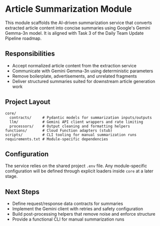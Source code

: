 # Article Summarization Module

This module scaffolds the AI-driven summarization service that converts extracted article content into concise summaries using Google's Gemini Gemma-3n model. It is aligned with Task 3 of the Daily Team Update Pipeline roadmap.

## Responsibilities
- Accept normalized article content from the extraction service
- Communicate with Gemini Gemma-3n using deterministic parameters
- Remove boilerplate, advertisements, and unrelated fragments
- Deliver structured summaries suited for downstream article generation work

## Project Layout
```
core/
  contracts/     # Pydantic models for summarization inputs/outputs
  llm/           # Gemini API client wrappers and rate limiting
  processors/    # Output cleaning and formatting helpers
functions/       # Cloud Function adapters (stub)
scripts/         # CLI tooling for manual summarization runs
requirements.txt # Module-specific dependencies
```

## Configuration
The service relies on the shared project `.env` file. Any module-specific configuration will be defined through explicit loaders inside `core` at a later stage.

## Next Steps
- Define request/response data contracts for summaries
- Implement the Gemini client with retries and safety configuration
- Build post-processing helpers that remove noise and enforce structure
- Provide a functional CLI for manual summarization runs

